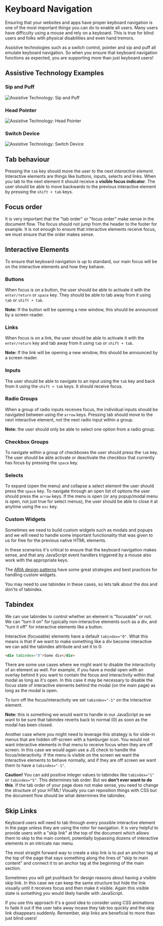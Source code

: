 <!-- Student Takeaway -->
<!-- By the end of this lesson students should be familiar with all of the expected keyboard navigation and able to check a website for correct keyboard behaviour -->

# Keyboard Navigation

Ensuring that your websites and apps have proper keyboard navigation is one of the most important things you can do to enable all users. Many users have difficulty using a mouse and rely on a keyboard. This is true for blind users and folks with physical disabilities and even hand tremors. 

Assistive technologies such as a switch control, pointer and sip and puff all emulate keyboard navigation. So when you ensure that keyboard navigation functions as expected, you are supporting more than just keyboard users! 

## Assistive Technology Examples

### Sip and Puff

![Assistive Technology: Sip and Puff](https://hychalknotes.s3.amazonaws.com/sip_and_puff.jpeg)

### Head Pointer

![Assistive Technology: Head Pointer](https://hychalknotes.s3.amazonaws.com/head_pointer.jpg)

### Switch Device

![Assistive Technology: Switch Device](https://hychalknotes.s3.amazonaws.com/switch_device.jpg)

## Tab behaviour

Pressing the `tab` key should move the user to the next *interactive element*. Interactive elements are things like buttons, inputs, selects and links. When you tab to the next element it should receive a **visible focus indicator**. The user should be able to move backwards to the previous interactive element by pressing the `shift + tab` keys.

## Focus order

It is very important that the "tab order" or "focus order" make sense in the document flow. The focus should not jump from the header to the footer for example. It is not enough to ensure that interactive elements receive focus, we must ensure that the order makes sense.

## Interactive Elements

To ensure that keyboard navigation is up to standard, our main focus will be on the interactive elements and how they behave.

### Buttons

When focus is on a button, the user should be able to activate it with the `enter/return` or `space` key. They should be able to tab away from it using `tab` or `shift + tab`.

**Note:** If the button will be opening a new window, this should be announced by a screen reader.

### Links

When focus is on a link, the user should be able to activate it with the `enter/return` key and tab away from it using `tab` or `shift + tab`.

**Note:** If the link will be opening a new window, this should be announced by a screen reader.

### Inputs

The user should be able to navigate to an input using the `tab` key and back from it using the `shift + tab` keys. It should receive focus.

### Radio Groups

When a group of radio inputs receives focus, the individual inputs should be navigated between using the `arrow` keys. Pressing tab should move to the next interactive element, *not* the next radio input within a group.

**Note:** the user should only be able to select one option from a radio group.

### Checkbox Groups

To navigate within a group of checkboxes the user should press the `tab` key. The user should be able activate or deactivate the checkbox that currently has focus by pressing the `space` key. 

### Selects 

To expand (open the menu) and collapse a select element the user should press the `space` key. To navigate through an open list of options the user should press the `arrow` keys. If the menu is open (or any popup/modal menu is open, not just true for select menus), the user should be able to close it at anytime using the `esc` key.

### Custom Widgets

Sometimes we need to build custom widgets such as modals and popups and we will need to handle some important functionality that was given to us for free for the previous native HTML elements. 

In these scenarios it's critical to ensure that the keyboard navigation makes sense, and that any JavaScript event handlers triggered by a mouse also work with the appropriate keys. 

The [ARIA design patterns](https://www.w3.org/TR/wai-aria-practices/) have some great strategies and best practices for handling custom widgets. 

You may need to use tabindex in these cases, so lets talk about the dos and don'ts of tabindex.

## Tabindex

We can use tabindex to control whether an element is "focusable" or not. We can "turn it on" for typically non-interactive elements such as a div, and "turn it off" for interactive elements like a button.

Interactive (focusable) elements have a default `tabindex="0"`. What this means is that if we want to make something like a div become interactive we can add the tabindex attribute and set it to 0:
```HTML
<div tabindex="0">Some div</div>
```

There are some use cases where we might want to disable the interactivity of an element as well. For example, if you have a modal open with an overlay behind it you want to contain the focus and interactivity within that modal as long as it's open. In this case it may be necessary to disable the focus state of interactive elements behind the modal (on the main page) as long as the modal is open. 

To turn off the focus/interactivity we set `tabindex="-1"` on the interactive element. 

**Note:** this is something we would want to handle in our JavaScript as we want to be sure that tabindex reverts back to normal (0) as soon as the modal has been closed. 

Another case where you might need to leverage this strategy is for slide-in menus that are hidden off-screen with a hamburger icon. You would not want interactive elements in that menu to receive focus when they are off screen. In this case we would again use a JS check to handle the focus/interactivity. If the menu is visible on the screen we want the interactive elements to behave normally, and if they are off screen we want them to have a `tabindex="-1"`.

**Caution!** You can add positive integer values to tabindex like `tabindex="1"` or `tabindex="5"`. This determines tab order. But we **don't ever want to do this**. If the tab order of your page does not make sense, you need to change the structure of your HTML! Visually you can reposition things with CSS but the document flow should be what determines the tabindex. 

## Skip Links

Keyboard users will need to tab through every possible interactive element in the page unless they are using the rotor for navigation. It is very helpful to provide users with a "skip link" at the top of the document which allows them to skip to the main content, potentially bypassing dozens of interactive elements in an intricate nav menu. 

The most straight forward way to create a skip link is to put an anchor tag at the top of the page that says something along the lines of "skip to main content" and connect it to an anchor tag at the beginning of the main section. 

Sometimes you will get pushback for design reasons about having a visible skip link. In this case we can keep the same structure but hide the link visually until it receives focus and then make it visible. Again this visible state is something you would likely handle with JavaScript. 

If you use this approach it's a good idea to consider using CSS animations to fade it out if the user tabs away incase they tab too quickly and the skip link disappears suddenly. Remember, skip links are beneficial to more than just blind users!
